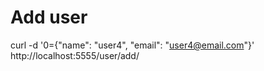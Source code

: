 # Add user
curl -d '0={"name": "user4", "email": "user4@email.com"}' http://localhost:5555/user/add/
